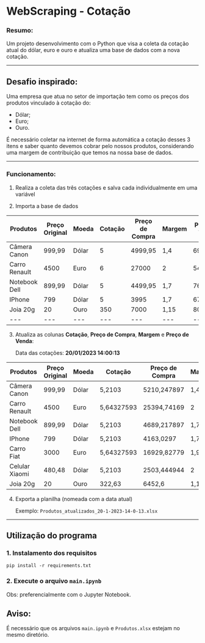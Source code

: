 # WebScraping - Cotação

### Resumo:
Um projeto desenvolvimento com o Python que visa a coleta da cotação atual do dólar, euro e ouro e atualiza uma base de dados com a nova cotação.

---

## Desafio inspirado:

Uma empresa que atua no setor de importação tem como os preços dos produtos vinculado à cotação do:
- Dólar;
- Euro;
- Ouro.

É necessário coletar na internet de forma automática a cotação desses 3 itens e saber quanto devemos cobrar pelo nossos produtos, considerando uma margem de contribuição que temos na nossa base de dados.

---

### Funcionamento:

1. Realiza a coleta das três cotações e salva cada individualmente em uma variável

2. Importa a base de dados

 Produtos | Preço Original | Moeda | Cotação | Preço de Compra | Margem | Preço de Venda
  --- | --- | --- | --- | --- | ---| ---
 Câmera Canon | 999,99 | Dólar | 5 | 4999,95 | 1,4 | 6999,93
 Carro Renault | 4500 | Euro | 6 | 27000 | 2 | 54000
Notebook Dell | 899,99 | Dólar | 5 | 4499,95 | 1,7 | 7649,915
IPhone | 799 | Dólar | 5 | 3995 | 1,7 | 6791,5
Joia 20g | 20 | Ouro | 350 | 7000 | 1,15 | 8050
  --- | --- | --- | --- | --- | ---| ---


3. Atualiza as colunas **Cotação**, **Preço de Compra**, **Margem** e **Preço de Venda**:

    Data das cotações: **20/01/2023 14:00:13**

Produtos | Preço Original | Moeda | Cotação | Preço de Compra | Margem | Preço de Venda
  --- | --- | --- | --- | --- | ---| ---
Câmera Canon | 999,99 | Dólar | 5,2103 | 5210,247897 | 1,4 | 7294,347056
Carro Renault | 4500 | Euro | 5,64327593 | 25394,74169 | 2 | 50789,48337
Notebook Dell | 899,99 | Dólar | 5,2103 | 4689,217897 | 1,7 | 7971,670425
IPhone | 799 | Dólar | 5,2103 | 4163,0297 | 1,7 | 7077,15049
Carro Fiat | 3000 | Euro | 5,64327593 | 16929,82779 | 1,9 | 32166,6728
Celular Xiaomi | 480,48 | Dólar | 5,2103 | 2503,444944 | 2 | 5006,889888
Joia 20g | 20 | Ouro | 322,63 | 6452,6 | 1,15 | 7420,49

4. Exporta a planilha (nomeada com a data atual)

    Exemplo: `Produtos_atualizados_20-1-2023-14-0-13.xlsx`

---

## Utilização do programa

### 1. Instalamento dos requisitos

```
pip install -r requirements.txt
```

### 2. Execute o arquivo `main.ipynb`
Obs: preferencialmente com o Jupyter Notebook.


## Aviso:

É necessário que os arquivos `main.ipynb` e `Produtos.xlsx` estejam no mesmo diretório.

